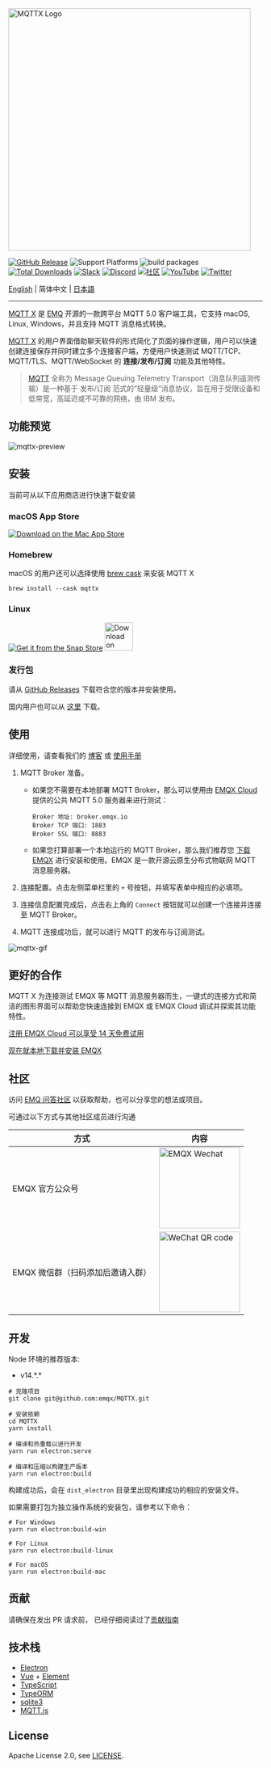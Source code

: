 <img src="./assets/mqttx-logo.png" width="480" alt="MQTTX Logo" />

[![GitHub Release](https://img.shields.io/github/release/emqx/mqttx?color=brightgreen)](https://github.com/emqx/mqttx/releases)
![Support Platforms](https://camo.githubusercontent.com/a50c47295f350646d08f2e1ccd797ceca3840e52/68747470733a2f2f696d672e736869656c64732e696f2f62616467652f706c6174666f726d2d6d61634f5325323025374325323057696e646f77732532302537432532304c696e75782d6c69676874677265792e737667)
![build packages](https://github.com/emqx/MQTTX/workflows/build%20packages/badge.svg)
[![Total Downloads](https://img.shields.io/github/downloads/emqx/mqttx/total.svg)](https://github.com/emqx/mqttx/releases)
[![Slack](https://img.shields.io/badge/Slack-EMQX-39AE85?logo=slack)](https://slack-invite.emqx.io/) [![Discord](https://img.shields.io/discord/931086341838622751?label=Discord&logo=discord)](https://discord.gg/xYGf3fQnES)
[![社区](https://img.shields.io/badge/Community-MQTT%20X-yellow?logo=github)](https://github.com/emqx/MQTTX/discussions)
[![YouTube](https://img.shields.io/badge/Subscribe-EMQ%20中文-FF0000?logo=youtube)](https://www.youtube.com/channel/UCir_r04HIsLjf2qqyZ4A8Cg)
[![Twitter](https://img.shields.io/badge/Follow-EMQ-1DA1F2?logo=twitter)](https://twitter.com/EMQTech)

[English](./README.md) | 简体中文 | [日本語](./README-JP.md)

---

[MQTT X](https://mqttx.app/zh) 是 [EMQ](https://www.emqx.com/zh) 开源的一款跨平台 MQTT 5.0 客户端工具，它支持 macOS, Linux, Windows，并且支持 MQTT 消息格式转换。

[MQTT X](https://mqttx.app/zh) 的用户界面借助聊天软件的形式简化了页面的操作逻辑，用户可以快速创建连接保存并同时建立多个连接客户端，方便用户快速测试 MQTT/TCP、MQTT/TLS、MQTT/WebSocket 的 **连接/发布/订阅** 功能及其他特性。

> [MQTT](http://mqtt.org/faq) 全称为 Message Queuing Telemetry Transport（消息队列遥测传输）是一种基于 发布/订阅 范式的“轻量级”消息协议，旨在用于受限设备和低带宽，高延迟或不可靠的网络，由 IBM 发布。

## 功能预览

![mqttx-preview](./assets/mqttx-preview.png)

## 安装

当前可从以下应用商店进行快速下载安装

### macOS App Store

[![Download on the Mac App Store](./assets/app-store-download.svg)](https://apps.apple.com/cn/app/mqttx/id1514074565?mt=12)

### Homebrew

macOS 的用户还可以选择使用 [brew cask](https://formulae.brew.sh/cask/mqttx) 来安装 MQTT X

```shell
brew install --cask mqttx
```

### Linux

[![Get it from the Snap Store](https://snapcraft.io/static/images/badges/en/snap-store-black.svg)](https://snapcraft.io/mqttx)
<a href='https://flathub.org/apps/details/com.emqx.MQTTX'><img height='56' alt='Download on Flathub' src='https://flathub.org/assets/badges/flathub-badge-en.png'/></a>

### 发行包

请从 [GitHub Releases](https://github.com/emqx/MQTTX/releases) 下载符合您的版本并安装使用。

国内用户也可以从 [这里](https://www.emqx.cn/downloads/MQTTX/) 下载。

## 使用

详细使用，请查看我们的 [博客](https://www.emqx.cn/blog/mqtt-x-guideline) 或 [使用手册](./docs/manual.md)

1. MQTT Broker 准备。

   - 如果您不需要在本地部署 MQTT Broker，那么可以使用由 [EMQX Cloud](https://www.emqx.com/zh/cloud) 提供的公共 MQTT 5.0 服务器来进行测试：

      ```shell
      Broker 地址: broker.emqx.io
      Broker TCP 端口: 1883
      Broker SSL 端口: 8883
      ```

   - 如果您打算部署一个本地运行的 MQTT Broker，那么我们推荐您 [下载 EMQX](https://www.emqx.com/zh/products/emqx) 进行安装和使用。EMQX 是一款开源云原生分布式物联网 MQTT 消息服务器。

2. 连接配置。点击左侧菜单栏里的 `+` 号按钮，并填写表单中相应的必填项。

3. 连接信息配置完成后，点击右上角的 `Connect` 按钮就可以创建一个连接并连接至 MQTT Broker。

4. MQTT 连接成功后，就可以进行 MQTT 的发布与订阅测试。

![mqttx-gif](./assets/mqttx-gif.gif)

## 更好的合作

MQTT X 为连接测试 EMQX 等 MQTT 消息服务器而生，一键式的连接方式和简洁的图形界面可以帮助您快速连接到 EMQX 或 EMQX Cloud 调试并探索其功能特性。

[注册 EMQX Cloud 可以享受 14 天免费试用](https://www.emqx.com/zh/try?product=cloud)

[现在就本地下载并安装 EMQX](https://www.emqx.com/zh/try?product=enterprise)

## 社区

访问 [EMQ 问答社区](https://askemq.com/) 以获取帮助，也可以分享您的想法或项目。

可通过以下方式与其他社区成员进行沟通

|  方式   | 内容  |
|  ----  | ----  |
| EMQX 官方公众号 | <img src="./assets/wx_qr_code.png" width="160" alt="EMQX Wechat"/> |
| EMQX 微信群（扫码添加后邀请入群）| <img src="./assets/emqx_wx.jpeg" width="160" alt="WeChat QR code"/> |

## 开发

Node 环境的推荐版本:

- v14.\*.\*

``` shell
# 克隆项目
git clone git@github.com:emqx/MQTTX.git

# 安装依赖
cd MQTTX
yarn install

# 编译和热重载以进行开发
yarn run electron:serve

# 编译和压缩以构建生产版本
yarn run electron:build
```

构建成功后，会在 `dist_electron` 目录里出现构建成功的相应的安装文件。

如果需要打包为独立操作系统的安装包，请参考以下命令：

```shell
# For Windows
yarn run electron:build-win

# For Linux
yarn run electron:build-linux

# For macOS
yarn run electron:build-mac
```

## 贡献

请确保在发出 PR 请求前， 已经仔细阅读过了[贡献指南](https://github.com/emqx/MQTTX/blob/master/.github/CONTRIBUTING_CN.md)

## 技术栈

- [Electron](https://electronjs.org/)
- [Vue](https://vuejs.org/) + [Element](https://element.eleme.io)
- [TypeScript](https://www.typescriptlang.org/)
- [TypeORM](https://github.com/typeorm/typeorm)
- [sqlite3](https://github.com/mapbox/node-sqlite3)
- [MQTT.js](https://github.com/mqttjs/MQTT.js)

## License

Apache License 2.0, see [LICENSE](https://github.com/emqx/MQTTX/blob/master/LICENSE).
